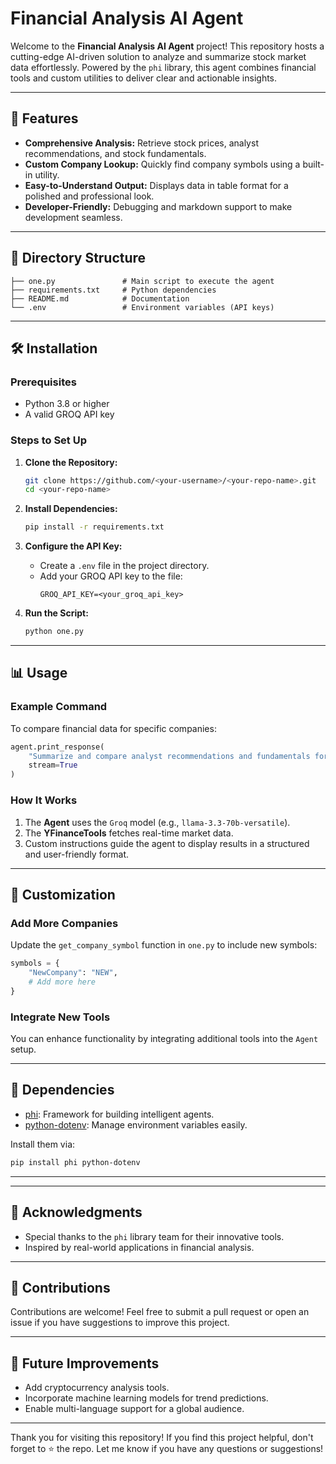 # Financial Analysis AI Agent

Welcome to the **Financial Analysis AI Agent** project! This repository hosts a cutting-edge AI-driven solution to analyze and summarize stock market data effortlessly. Powered by the `phi` library, this agent combines financial tools and custom utilities to deliver clear and actionable insights.

---

## 🚀 Features

- **Comprehensive Analysis:** Retrieve stock prices, analyst recommendations, and stock fundamentals.
- **Custom Company Lookup:** Quickly find company symbols using a built-in utility.
- **Easy-to-Understand Output:** Displays data in table format for a polished and professional look.
- **Developer-Friendly:** Debugging and markdown support to make development seamless.

---

## 📂 Directory Structure

```
├── one.py               # Main script to execute the agent
├── requirements.txt     # Python dependencies
├── README.md            # Documentation
└── .env                 # Environment variables (API keys)
```

---

## 🛠️ Installation

### Prerequisites
- Python 3.8 or higher
- A valid GROQ API key

### Steps to Set Up

1. **Clone the Repository:**
   ```bash
   git clone https://github.com/<your-username>/<your-repo-name>.git
   cd <your-repo-name>
   ```

2. **Install Dependencies:**
   ```bash
   pip install -r requirements.txt
   ```

3. **Configure the API Key:**
   - Create a `.env` file in the project directory.
   - Add your GROQ API key to the file:
     ```env
     GROQ_API_KEY=<your_groq_api_key>
     ```

4. **Run the Script:**
   ```bash
   python one.py
   ```

---

## 📊 Usage

### Example Command
To compare financial data for specific companies:
```python
agent.print_response(
    "Summarize and compare analyst recommendations and fundamentals for INFY and Phidata. Show in tables.",
    stream=True
)
```

### How It Works
1. The **Agent** uses the `Groq` model (e.g., `llama-3.3-70b-versatile`).
2. The **YFinanceTools** fetches real-time market data.
3. Custom instructions guide the agent to display results in a structured and user-friendly format.

---

## 🧰 Customization

### Add More Companies
Update the `get_company_symbol` function in `one.py` to include new symbols:
```python
symbols = {
    "NewCompany": "NEW",
    # Add more here
}
```

### Integrate New Tools
You can enhance functionality by integrating additional tools into the `Agent` setup.

---

## 🔗 Dependencies

- [phi](https://pypi.org/project/phi): Framework for building intelligent agents.
- [python-dotenv](https://pypi.org/project/python-dotenv): Manage environment variables easily.

Install them via:
```bash
pip install phi python-dotenv
```

---

---

## 🌟 Acknowledgments

- Special thanks to the `phi` library team for their innovative tools.
- Inspired by real-world applications in financial analysis.

---

## 🤝 Contributions

Contributions are welcome! Feel free to submit a pull request or open an issue if you have suggestions to improve this project.

---

## 🎯 Future Improvements

- Add cryptocurrency analysis tools.
- Incorporate machine learning models for trend predictions.
- Enable multi-language support for a global audience.

---

Thank you for visiting this repository! If you find this project helpful, don't forget to ⭐ the repo. Let me know if you have any questions or suggestions!

